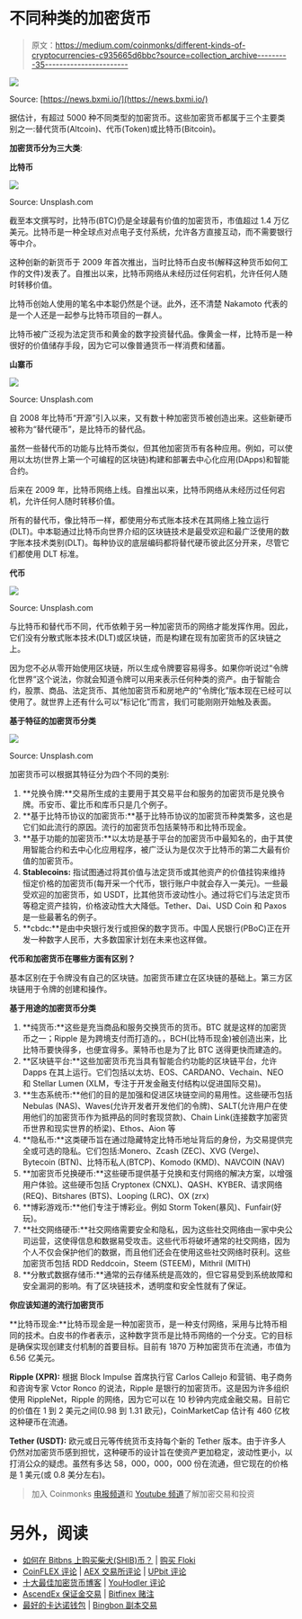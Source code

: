 # 不同种类的加密货币

> 原文：<https://medium.com/coinmonks/different-kinds-of-cryptocurrencies-c935665d6bbc?source=collection_archive---------35----------------------->

![](img/d3570033cc37e8843b9e69a107038352.png)

Source: [https://news.bxmi.io/](https://news.bxmi.io/)

据估计，有超过 5000 种不同类型的加密货币。这些加密货币都属于三个主要类别之一:替代货币(Altcoin)、代币(Token)或比特币(Bitcoin)。

**加密货币分为三大类**:

**比特币**

![](img/96e0d8c331d21372e2c76294a5cc90f3.png)

Source: Unsplash.com

截至本文撰写时，比特币(BTC)仍是全球最有价值的加密货币，市值超过 1.4 万亿美元。比特币是一种全球点对点电子支付系统，允许各方直接互动，而不需要银行等中介。

这种创新的新货币于 2009 年首次推出，当时比特币白皮书(解释这种货币如何工作的文件)发表了。自推出以来，比特币网络从未经历过任何宕机，允许任何人随时转移价值。

比特币创始人使用的笔名中本聪仍然是个谜。此外，还不清楚 Nakamoto 代表的是一个人还是一起参与比特币项目的一群人。

比特币被广泛视为法定货币和黄金的数字投资替代品。像黄金一样，比特币是一种很好的价值储存手段，因为它可以像普通货币一样消费和储蓄。

**山寨币**

![](img/0e24a33d39dfff8f8fbe842f54b91701.png)

Source: Unsplash.com

自 2008 年比特币“开源”引入以来，又有数十种加密货币被创造出来。这些新硬币被称为“替代硬币”，是比特币的替代品。

虽然一些替代币的功能与比特币类似，但其他加密货币有各种应用。例如，可以使用以太坊(世界上第一个可编程的区块链)构建和部署去中心化应用(DApps)和智能合约。

后来在 2009 年，比特币网络上线。自推出以来，比特币网络从未经历过任何宕机，允许任何人随时转移价值。

所有的替代币，像比特币一样，都使用分布式账本技术在其网络上独立运行(DLT)。中本聪通过比特币向世界介绍的区块链技术是最受欢迎和最广泛使用的数字账本技术类别(DLT)。每种协议的底层编码都将替代硬币彼此区分开来，尽管它们都使用 DLT 标准。

**代币**

![](img/21ceae65270477e275fd6ac8218ba958.png)

Source: Unsplash.com

与比特币和替代币不同，代币依赖于另一种加密货币的网络才能发挥作用。因此，它们没有分散式账本技术(DLT)或区块链，而是构建在现有加密货币的区块链之上。

因为您不必从零开始使用区块链，所以生成令牌要容易得多。如果你听说过“令牌化世界”这个说法，你就会知道令牌可以用来表示任何种类的资产。由于智能合约，股票、商品、法定货币、其他加密货币和房地产的“令牌化”版本现在已经可以使用了。就世界上还有什么可以“标记化”而言，我们可能刚刚开始触及表面。

**基于特征的加密货币分类**

![](img/118187cd47028b617f5879ae3186d244.png)

Source: Unsplash.com

加密货币可以根据其特征分为四个不同的类别:

1.  **兑换令牌:**交易所生成的主要用于其交易平台和服务的加密货币是兑换令牌。币安币、霍比币和库币只是几个例子。
2.  **基于比特币协议的加密货币:**基于比特币协议的加密货币种类繁多，这也是它们如此流行的原因。流行的加密货币包括莱特币和比特币现金。
3.  **基于功能的加密货币:**以太坊是基于平台的加密货币中最知名的，由于其使用智能合约和去中心化应用程序，被广泛认为是仅次于比特币的第二大最有价值的加密货币。
4.  **Stablecoins:** 指试图通过将其价值与法定货币或其他资产的价值挂钩来维持恒定价格的加密货币(每开采一个代币，银行账户中就会存入一美元)。一些最受欢迎的加密货币，如 USDT，比其他货币波动性小。通过将它们与法定货币等稳定资产挂钩，价格波动性大大降低。Tether、Dai、USD Coin 和 Paxos 是一些最著名的例子。
5.  **cbdc:**是由中央银行发行或担保的数字货币。中国人民银行(PBoC)正在开发一种数字人民币，大多数国家计划在未来也这样做。

**代币和加密货币在哪些方面有区别？**

基本区别在于令牌没有自己的区块链。加密货币建立在区块链的基础上。第三方区块链用于令牌的创建和操作。

**基于用途的加密货币分类**

1.  **纯货币:**这些是充当商品和服务交换货币的货币。BTC 就是这样的加密货币之一；Ripple 是为跨境支付而打造的。，BCH(比特币现金)被创造出来，比比特币要快得多，也便宜得多。莱特币也是为了比 BTC 送得更快而建造的。
2.  **区块链平台:**这些加密货币充当具有智能合约功能的区块链平台，允许 Dapps 在其上运行。它们包括以太坊、EOS、CARDANO、Vechain、NEO 和 Stellar Lumen (XLM，专注于开发金融支付结构以促进国际交易)。
3.  **生态系统币:**他们的目的是加强和促进区块链空间的易用性。这些硬币包括 Nebulas (NAS)、Waves(允许开发者开发他们的令牌)、SALT(允许用户在使用他们的加密货币作为抵押品的同时套现贷款)、Chain Link(连接数字加密货币世界和现实世界的桥梁)、Ethos、Aion 等
4.  **隐私币:**这类硬币旨在通过隐藏特定比特币地址背后的身份，为交易提供完全或可选的隐私。它们包括:Monero、Zcash (ZEC)、XVG (Verge)、Bytecoin (BTN)、比特币私人(BTCP)、Komodo (KMD)、NAVCOIN (NAV)
5.  **加密货币兑换硬币:**这些硬币提供基于兑换和支付网络的解决方案，以增强用户体验。这些硬币包括 Cryptonex (CNXL)、QASH、KYBER、请求网络(REQ)、Bitshares (BTS)、Looping (LRC)、OX (zrx)
6.  **博彩游戏币:**他们专注于博彩业。例如 Storm Token(暴风)、Funfair(好玩)。
7.  **社交网络硬币:**社交网络需要安全和隐私，因为这些社交网络由一家中央公司运营，这使得信息和数据易受攻击。这些代币将破坏通常的社交网络，因为个人不仅会保护他们的数据，而且他们还会在使用这些社交网络时获利。这些加密货币包括 RDD Reddcoin，Steem (STEEM)，Mithril (MITH)
8.  **分散式数据存储币:**通常的云存储系统是高效的，但它容易受到系统故障和安全漏洞的影响。有了区块链技术，透明度和安全性就有了保证。

**你应该知道的流行加密货币**

**比特币现金:**比特币现金是一种加密货币，是一种支付网络，采用与比特币相同的技术。白皮书的作者表示，这种数字货币是比特币网络的一个分支。它的目标是确保实现创建支付机制的首要目标。目前有 1870 万种加密货币在流通，市值为 6.56 亿美元。

**Ripple (XPR):** 根据 Block Impulse 首席执行官 Carlos Callejo 和营销、电子商务和咨询专家 Vctor Ronco 的说法，Ripple 是银行的加密货币。这是因为许多组织使用 RippleNet，Ripple 的网络，因为它可以在 10 秒钟内完成金融交易。目前它的价值在 1 到 2 美元之间(0.98 到 1.31 欧元)，CoinMarketCap 估计有 460 亿枚这种硬币在流通。

**Tether (USDT):** 欧元或日元等传统货币支持每个新的 Tether 版本。由于许多人仍然对加密货币感到担忧，这种硬币的设计旨在使资产更加稳定，波动性更小，以打消公众的疑虑。虽然有多达 58，000，000，000 份在流通，但它现在的价格是 1 美元(或 0.8 美分左右)。

> 加入 Coinmonks [电报频道](https://t.me/coincodecap)和 [Youtube 频道](https://www.youtube.com/c/coinmonks/videos)了解加密交易和投资

# 另外，阅读

*   [如何在 Bitbns 上购买柴犬(SHIB)币？](https://coincodecap.com/buy-shiba-bitbns) | [购买 Floki](https://coincodecap.com/buy-floki-inu-token)
*   [CoinFLEX 评论](https://coincodecap.com/coinflex-review) | [AEX 交易所评论](https://coincodecap.com/aex-exchange-review) | [UPbit 评论](https://coincodecap.com/upbit-review)
*   [十大最佳加密货币博客](https://coincodecap.com/best-cryptocurrency-blogs) | [YouHodler 评论](https://coincodecap.com/youhodler-review)
*   [AscendEx 保证金交易](https://coincodecap.com/ascendex-margin-trading) | [Bitfinex 赌注](https://coincodecap.com/bitfinex-staking)
*   [最好的卡达诺钱包](https://coincodecap.com/best-cardano-wallets) | [Bingbon 副本交易](https://coincodecap.com/bingbon-copy-trading)